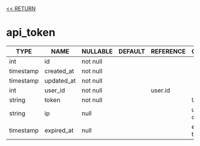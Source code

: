 [<< RETURN](.)

# api_token

TYPE | NAME | NULLABLE | DEFAULT | REFERENCE | COMMENT
---|---|---|---|---|---
int | id | not null | | |
timestamp | created_at | not null | | |
timestamp | updated_at | not null | | |
int | user_id | not null | | user.id |
string | token | not null | | | UNIQUE
string | ip | null | | | user client's ip
timestamp | expired_at | null | | | expired time
